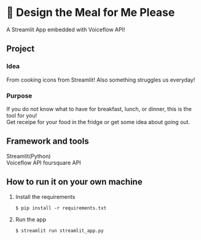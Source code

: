 # 🎈 Design the Meal for Me Please

A Streamlit App embedded with Voiceflow API!



## Project

### Idea
From cooking icons from Streamlit! Also something struggles us everyday!

### Purpose
If you do not know what to have for breakfast, lunch, or dinner, this is the tool for you!  
Get receipe for your food in the fridge or get some idea about going out.

## Framework and tools

Streamlit(Python)    
Voiceflow API
foursquare API


## How to run it on your own machine

1. Install the requirements

   ```
   $ pip install -r requirements.txt
   ```

2. Run the app

   ```
   $ streamlit run streamlit_app.py
   ```
